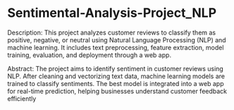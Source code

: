 # Sentimental-Analysis-Project_NLP

 Description:
 This project analyzes customer reviews to classify them as positive, negative, or neutral using Natural Language Processing (NLP) and machine learning. It includes text preprocessing, feature extraction, model training, evaluation, and deployment through a web app.

 Abstract:
The project aims to identify sentiment in customer reviews using NLP. After cleaning and vectorizing text data, machine learning models are trained to classify sentiments. The best model is integrated into a web app for real-time prediction, helping businesses understand customer feedback efficiently
